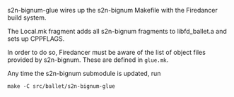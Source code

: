 s2n-bignum-glue wires up the s2n-bignum Makefile with the Firedancer build system.

The Local.mk fragment adds all s2n-bignum fragments to libfd_ballet.a and sets up CPPFLAGS.

In order to do so, Firedancer must be aware of the list of object files provided by s2n-bignum.
These are defined in `glue.mk`.

Any time the s2n-bignum submodule is updated, run

```
make -C src/ballet/s2n-bignum-glue
```
